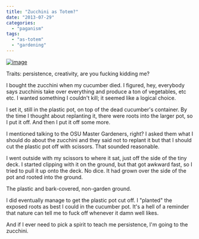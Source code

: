 ```yaml
---
title: "Zucchini as Totem?"
date: "2013-07-29"
categories: 
  - "paganism"
tags: 
  - "as-totem"
  - "gardening"
---
```


[![image](images/wpid-IMG_20130728_201758.jpg "IMG_20130728_201758.jpg")](http://jackadreams.info/wp-content/uploads/2013/07/wpid-IMG_20130728_201758.jpg)

Traits: persistence, creativity, are you fucking kidding me?

I bought the zucchini when my cucumber died. I figured, hey, everybody says zucchinis take over everything and produce a ton of vegetables, etc etc. I wanted something I couldn't kill; it seemed like a logical choice.

I set it, still in the plastic pot, on top of the dead cucumber's container. By the time I thought about replanting it, there were roots into the larger pot, so I put it off. And then I put it off some more.

I mentioned talking to the OSU Master Gardeners, right? I asked them what I should do about the zucchini and they said not to replant it but that I should cut the plastic pot off with scissors. That sounded reasonable.

I went outside with my scissors to where it sat, just off the side of the tiny deck. I started clipping with it on the ground, but that got awkward fast, so I tried to pull it up onto the deck. No dice. It had grown over the side of the pot and rooted into the ground.

The plastic and bark-covered, non-garden ground.

I did eventually manage to get the plastic pot cut off. I "planted" the exposed roots as best I could in the cucumber pot. It's a hell of a reminder that nature can tell me to fuck off whenever it damn well likes.

And if I ever need to pick a spirit to teach me persistence, I'm going to the zucchini.
